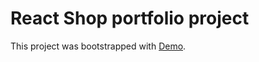 # React Shop portfolio project

This project was bootstrapped with [Demo](https://DariaDovydova.github.io/React-Shop).

